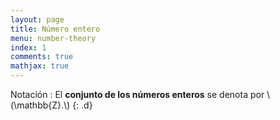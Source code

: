 ```yaml
---
layout: page
title: Número entero
menu: number-theory
index: 1
comments: true
mathjax: true
---
```


Notación
: El **conjunto de los números enteros** se denota por \\(\\mathbb{Z}.\\)
{: .d}